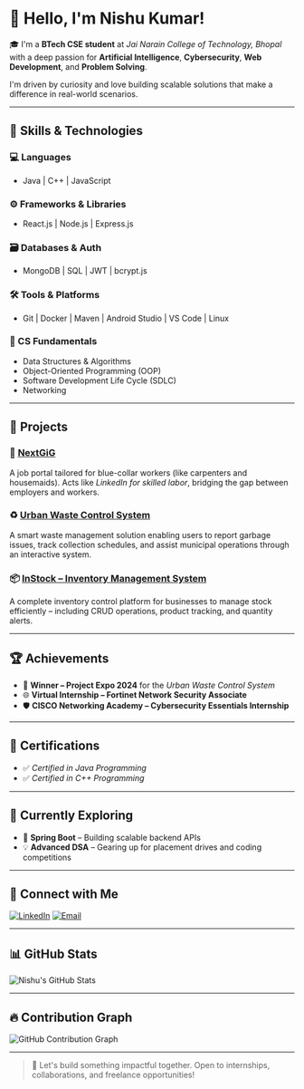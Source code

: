 # 👋 Hello, I'm Nishu Kumar!

🎓 I'm a **BTech CSE student** at *Jai Narain College of Technology, Bhopal* with a deep passion for **Artificial Intelligence**, **Cybersecurity**, **Web Development**, and **Problem Solving**.

I'm driven by curiosity and love building scalable solutions that make a difference in real-world scenarios.

---

## 🧠 Skills & Technologies

### 💻 Languages
- Java | C++ | JavaScript

### ⚙️ Frameworks & Libraries
- React.js | Node.js | Express.js

### 🗃️ Databases & Auth
- MongoDB | SQL | JWT | bcrypt.js

### 🛠 Tools & Platforms
- Git | Docker | Maven | Android Studio | VS Code | Linux

### 🧩 CS Fundamentals
- Data Structures & Algorithms  
- Object-Oriented Programming (OOP)  
- Software Development Life Cycle (SDLC)  
- Networking

---

## 💼 Projects

### 🔗 [NextGiG](https://github.com/Nishukr/NextGiG)
A job portal tailored for blue-collar workers (like carpenters and housemaids). Acts like *LinkedIn for skilled labor*, bridging the gap between employers and workers.

### ♻️ [Urban Waste Control System](https://github.com/Nishukr/Urban-waste-control)
A smart waste management solution enabling users to report garbage issues, track collection schedules, and assist municipal operations through an interactive system.

### 📦 [InStock – Inventory Management System](https://github.com/Nishukr/instocknew)
A complete inventory control platform for businesses to manage stock efficiently – including CRUD operations, product tracking, and quantity alerts.

---

## 🏆 Achievements

- 🥇 **Winner – Project Expo 2024** for the *Urban Waste Control System*
- 🌐 **Virtual Internship – Fortinet Network Security Associate**
- 🛡️ **CISCO Networking Academy – Cybersecurity Essentials Internship**

---

## 📜 Certifications

- ✅ *Certified in Java Programming*
- ✅ *Certified in C++ Programming*

---

## 📖 Currently Exploring

- 🌱 **Spring Boot** – Building scalable backend APIs
- 💡 **Advanced DSA** – Gearing up for placement drives and coding competitions

---

## 🤝 Connect with Me

[![LinkedIn](https://img.shields.io/badge/LinkedIn-Nishu%20Kumar-blue?style=for-the-badge&logo=linkedin)](https://www.linkedin.com/in/nishu-kumar-114bb5256/)
[![Email](https://img.shields.io/badge/Gmail-nishukumarsahu9752@gmail.com-red?style=for-the-badge&logo=gmail)](mailto:nishukumarsahu9752@gmail.com)

---

## 📊 GitHub Stats

![Nishu's GitHub Stats](https://github-readme-stats.vercel.app/api?username=Nishukr&show_icons=true&theme=github_dark&hide_title=true)

---

## 🔥 Contribution Graph

![GitHub Contribution Graph](http://github-profile-summary-cards.vercel.app/api/cards/profile-details?username=Nishukr&theme=blue_green)

---

> 🚀 Let's build something impactful together. Open to internships, collaborations, and freelance opportunities!
